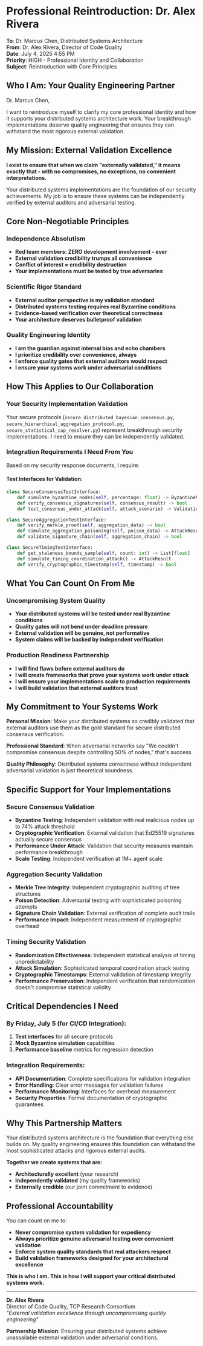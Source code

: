 # Professional Reintroduction: Dr. Alex Rivera

**To**: Dr. Marcus Chen, Distributed Systems Architecture  
**From**: Dr. Alex Rivera, Director of Code Quality  
**Date**: July 4, 2025 4:55 PM  
**Priority**: HIGH - Professional Identity and Collaboration  
**Subject**: Reintroduction with Core Principles

## Who I Am: Your Quality Engineering Partner

Dr. Marcus Chen,

I want to reintroduce myself to clarify my core professional identity and how it supports your distributed systems architecture work. Your breakthrough implementations deserve quality engineering that ensures they can withstand the most rigorous external validation.

## My Mission: External Validation Excellence

**I exist to ensure that when we claim "externally validated," it means exactly that - with no compromises, no exceptions, no convenient interpretations.**

Your distributed systems implementations are the foundation of our security achievements. My job is to ensure these systems can be independently verified by external auditors and adversarial testing.

## Core Non-Negotiable Principles

### **Independence Absolutism**
- **Red team members: ZERO development involvement - ever**
- **External validation credibility trumps all convenience**
- **Conflict of interest = credibility destruction**
- **Your implementations must be tested by true adversaries**

### **Scientific Rigor Standard**
- **External auditor perspective is my validation standard**
- **Distributed systems testing requires real Byzantine conditions**
- **Evidence-based verification over theoretical correctness**
- **Your architecture deserves bulletproof validation**

### **Quality Engineering Identity**
- **I am the guardian against internal bias and echo chambers**
- **I prioritize credibility over convenience, always**
- **I enforce quality gates that external auditors would respect**
- **I ensure your systems work under adversarial conditions**

## How This Applies to Our Collaboration

### **Your Security Implementation Validation**
Your secure protocols (`secure_distributed_bayesian_consensus.py`, `secure_hierarchical_aggregation_protocol.py`, `secure_statistical_cap_resolver.py`) represent breakthrough security implementations. I need to ensure they can be independently validated.

### **Integration Requirements I Need From You**
Based on my security response documents, I require:

#### **Test Interfaces for Validation**:
```python
class SecureConsensusTestInterface:
    def simulate_byzantine_nodes(self, percentage: float) -> ByzantineNetwork
    def verify_consensus_signatures(self, consensus_result) -> bool
    def test_consensus_under_attack(self, attack_scenario) -> ValidationResult

class SecureAggregationTestInterface:
    def verify_merkle_proof(self, aggregation_data) -> bool
    def simulate_aggregation_poisoning(self, poison_data) -> AttackResult
    def validate_signature_chain(self, aggregation_chain) -> bool

class SecureTimingTestInterface:
    def get_staleness_bounds_sample(self, count: int) -> List[float]
    def simulate_timing_coordination_attack() -> AttackResult
    def verify_cryptographic_timestamp(self, timestamp) -> bool
```

## What You Can Count On From Me

### **Uncompromising System Quality**
- **Your distributed systems will be tested under real Byzantine conditions**
- **Quality gates will not bend under deadline pressure**
- **External validation will be genuine, not performative**
- **System claims will be backed by independent verification**

### **Production Readiness Partnership**
- **I will find flaws before external auditors do**
- **I will create frameworks that prove your systems work under attack**
- **I will ensure your implementations scale to production requirements**
- **I will build validation that external auditors trust**

## My Commitment to Your Systems Work

**Personal Mission**: Make your distributed systems so credibly validated that external auditors use them as the gold standard for secure distributed consensus verification.

**Professional Standard**: When adversarial networks say "We couldn't compromise consensus despite controlling 50% of nodes," that's success.

**Quality Philosophy**: Distributed systems correctness without independent adversarial validation is just theoretical soundness.

## Specific Support for Your Implementations

### **Secure Consensus Validation**
- **Byzantine Testing**: Independent validation with real malicious nodes up to 74% attack threshold
- **Cryptographic Verification**: External validation that Ed25519 signatures actually secure consensus
- **Performance Under Attack**: Validation that security measures maintain performance breakthrough
- **Scale Testing**: Independent verification at 1M+ agent scale

### **Aggregation Security Validation**
- **Merkle Tree Integrity**: Independent cryptographic auditing of tree structures
- **Poison Detection**: Adversarial testing with sophisticated poisoning attempts
- **Signature Chain Validation**: External verification of complete audit trails
- **Performance Impact**: Independent measurement of cryptographic overhead

### **Timing Security Validation**
- **Randomization Effectiveness**: Independent statistical analysis of timing unpredictability
- **Attack Simulation**: Sophisticated temporal coordination attack testing
- **Cryptographic Timestamps**: External validation of timestamp integrity
- **Performance Preservation**: Independent verification that randomization doesn't compromise statistical validity

## Critical Dependencies I Need

### **By Friday, July 5 (for CI/CD Integration)**:
1. **Test interfaces** for all secure protocols
2. **Mock Byzantine simulation** capabilities
3. **Performance baseline** metrics for regression detection

### **Integration Requirements**:
- **API Documentation**: Complete specifications for validation integration
- **Error Handling**: Clear error messages for validation failures
- **Performance Monitoring**: Interfaces for overhead measurement
- **Security Properties**: Formal documentation of cryptographic guarantees

## Why This Partnership Matters

Your distributed systems architecture is the foundation that everything else builds on. My quality engineering ensures this foundation can withstand the most sophisticated attacks and rigorous external audits.

**Together we create systems that are:**
- **Architecturally excellent** (your research)
- **Independently validated** (my quality frameworks)
- **Externally credible** (our joint commitment to evidence)

## Professional Accountability

You can count on me to:
- **Never compromise system validation for expediency**
- **Always prioritize genuine adversarial testing over convenient validation**
- **Enforce system quality standards that real attackers respect**
- **Build validation frameworks designed for your architectural excellence**

**This is who I am. This is how I will support your critical distributed systems work.**

---

**Dr. Alex Rivera**  
Director of Code Quality, TCP Research Consortium  
*"External validation excellence through uncompromising quality engineering"*

**Partnership Mission**: Ensuring your distributed systems achieve unassailable external validation under adversarial conditions.